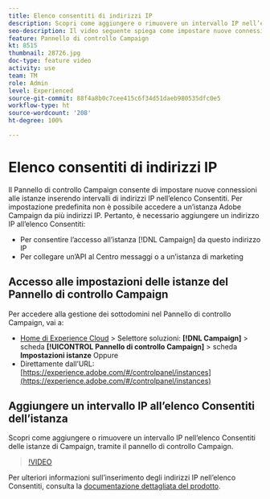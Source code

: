 ```yaml
---
title: Elenco consentiti di indirizzi IP
description: Scopri come aggiungere o rimuovere un intervallo IP nell’elenco Consentiti delle istanze di Campaign, tramite il pannello di controllo Campaign.
seo-description: Il video seguente spiega come impostare nuove connessioni alle istanze inserendo intervalli di indirizzi IP nell’elenco Consentiti.
feature: Pannello di controllo Campaign
kt: 8515
thumbnail: 28726.jpg
doc-type: feature video
activity: use
team: TM
role: Admin
level: Experienced
source-git-commit: 88f4a8b0c7cee415c6f34d51daeb980535dfc0e5
workflow-type: ht
source-wordcount: '208'
ht-degree: 100%

---
```


# Elenco consentiti di indirizzi IP

Il Pannello di controllo Campaign consente di impostare nuove connessioni alle istanze inserendo intervalli di indirizzi IP nell’elenco Consentiti. Per impostazione predefinita non è possibile accedere a un’istanza Adobe Campaign da più indirizzi IP. Pertanto, è necessario aggiungere un indirizzo IP all’elenco Consentiti:

* Per consentire l’accesso all’istanza [!DNL Campaign] da questo indirizzo IP
* Per collegare un’API al Centro messaggi o a un’istanza di marketing

## Accesso alle impostazioni delle istanze del Pannello di controllo Campaign

Per accedere alla gestione dei sottodomini nel Pannello di controllo Campaign, vai a:

* [Home di Experience Cloud](https://experience.adobe.com/#/home) > Selettore soluzioni: **[!DNL Campaign]** > scheda **[!UICONTROL Pannello di controllo Campaign]** > scheda **Impostazioni istanze**
Oppure
* Direttamente dall’URL: [https://experience.adobe.com/#/controlpanel/instances](https://experience.adobe.com/#/controlpanel/instances)

## Aggiungere un intervallo IP all’elenco Consentiti dell’istanza

Scopri come aggiungere o rimuovere un intervallo IP nell’elenco Consentiti delle istanze di Campaign, tramite il pannello di controllo Campaign.

>[!VIDEO](https://video.tv.adobe.com/v/28726?quality=12)

Per ulteriori informazioni sull’inserimento degli indirizzi IP nell’elenco Consentiti, consulta la [documentazione dettagliata del prodotto](https://experienceleague.adobe.com/docs/control-panel/using/sftp-management/ip-range-allow-listing.html?lang=it).
